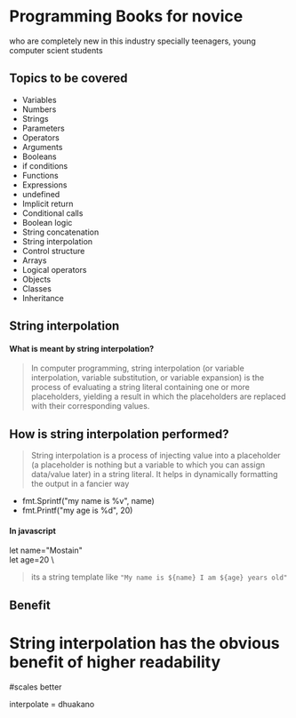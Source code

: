# Programming Books for novice
who are completely new in this industry
specially teenagers, young computer scient students


## Topics to be covered
* Variables
* Numbers
* Strings
* Parameters
* Operators
* Arguments
* Booleans
* if conditions
* Functions
* Expressions
* undefined
* Implicit return
* Conditional calls
* Boolean logic
* String concatenation
* String interpolation
* Control structure
* Arrays
* Logical operators
* Objects
* Classes
* Inheritance

## String interpolation
#### What is meant by string interpolation?
> In computer programming, string interpolation (or variable interpolation, variable substitution, or variable expansion) is the process of evaluating a string literal containing one or more placeholders, yielding a result in which the placeholders are replaced with their corresponding values.


## How is string interpolation performed?
> String interpolation is a process of injecting value into a placeholder (a placeholder is nothing but a variable to which you can assign data/value later) in a string literal. It helps in dynamically formatting the output in a fancier way

* fmt.Sprintf("my name is %v", name)
* fmt.Printf("my age is %d", 20)

#### In javascript
let name="Mostain" \
let age=20 \
> its a string template like `"My name is ${name} I am ${age} years old"`

## Benefit
# String interpolation has the obvious benefit of higher readability
#scales better 

interpolate = dhuakano
